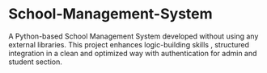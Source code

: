 # School-Management-System
A Python-based School Management System developed without using any external libraries. This project enhances logic-building skills , structured integration in a clean and optimized way with authentication for admin and student section.
